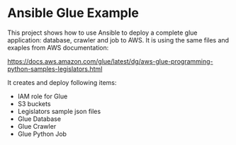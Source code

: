 

# Ansible Glue Example

This project shows how to use Ansible to deploy a complete glue application: database, crawler and job to AWS.
It is using the same files and exaples from AWS documentation:

https://docs.aws.amazon.com/glue/latest/dg/aws-glue-programming-python-samples-legislators.html

It creates and deploy following items:
- IAM role for Glue
- S3 buckets
- Legislators sample json files
- Glue Database
- Glue Crawler
- Glue Python Job




